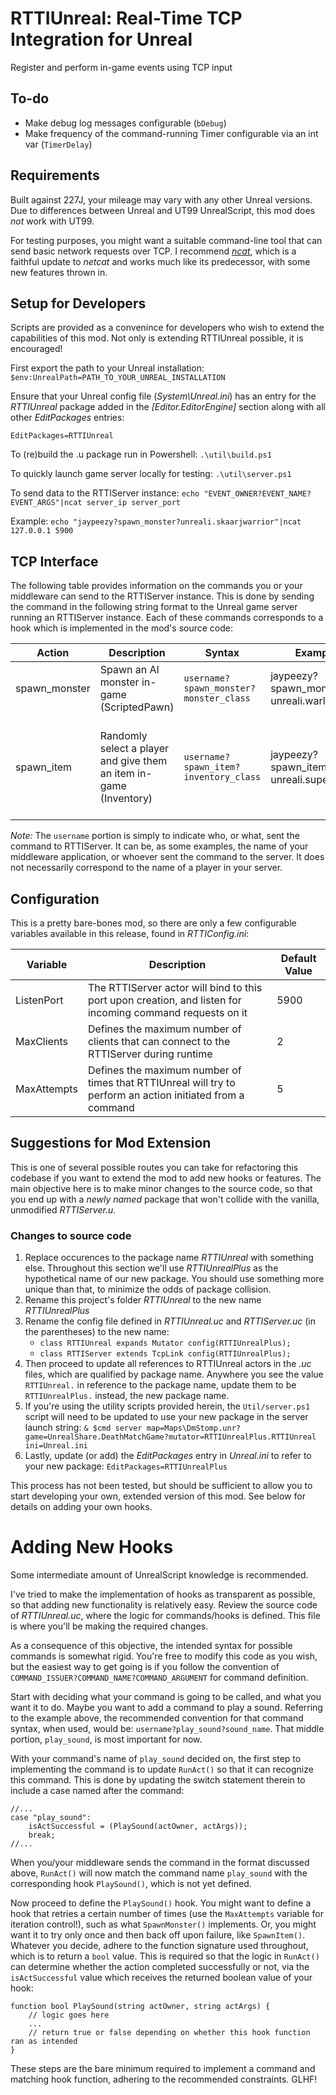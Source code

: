 # RTTIUnreal: Real-Time TCP Integration for Unreal
Register and perform in-game events using TCP input

## To-do
- Make debug log messages configurable (`bDebug`)
- Make frequency of the command-running Timer configurable via an int var (`TimerDelay`)

## Requirements
Built against 227J, your mileage may vary with any other Unreal versions. Due to differences between Unreal and UT99 UnrealScript, this mod does *not* work with UT99.

For testing purposes, you might want a suitable command-line tool that can send basic network requests over TCP. I recommend [*ncat*](https://nmap.org/ncat/), which is a faithful update to *netcat* and works much like its predecessor, with some new features thrown in.

## Setup for Developers
Scripts are provided as a convenince for developers who wish to extend the capabilities of this mod. Not only is extending RTTIUnreal possible, it is encouraged!

First export the path to your Unreal installation:
`$env:UnrealPath=PATH_TO_YOUR_UNREAL_INSTALLATION`

Ensure that your Unreal config file (*System\Unreal.ini*) has an entry for the *RTTIUnreal* package added in the *[Editor.EditorEngine]* section along with all other *EditPackages* entries:
```
EditPackages=RTTIUnreal
```

To (re)build the .u package run in Powershell:
`.\util\build.ps1`

To quickly launch game server locally for testing:
`.\util\server.ps1`

To send data to the RTTIServer instance:
`echo "EVENT_OWNER?EVENT_NAME?EVENT_ARGS"|ncat server_ip server_port`

Example:
`echo "jaypeezy?spawn_monster?unreali.skaarjwarrior"|ncat 127.0.0.1 5900`

## TCP Interface
The following table provides information on the commands you or your middleware can send to the RTTIServer instance. This is done by sending the command in the following string format to the Unreal game server running an RTTIServer instance. Each of these commands corresponds to a hook which is implemented in the mod's source code:

|Action|Description|Syntax|Example|Notes|
|---|---------|---------|-----------|---------------|
|spawn_monster|Spawn an AI monster in-game (ScriptedPawn)|`username?spawn_monster?monster_class`|jaypeezy?spawn_monster?unreali.warlord||
|spawn_item|Randomly select a player and give them an item in-game (Inventory)|`username?spawn_item?inventory_class`|jaypeezy?spawn_item?unreali.superhealth|Works with all types of Inventory (armor, health, weapons, etc)|

*Note:* The `username` portion is simply to indicate who, or what, sent the command to RTTIServer. It can be, as some examples, the name of your middleware application, or whoever sent the command to the server. It does not necessarily correspond to the name of a player in your server.

## Configuration
This is a pretty bare-bones mod, so there are only a few configurable variables available in this release, found in *RTTIConfig.ini*:

|Variable|Description|Default Value|
|---|---|---|
|ListenPort|The RTTIServer actor will bind to this port upon creation, and listen for incoming command requests on it|5900|
|MaxClients|Defines the maximum number of clients that can connect to the RTTIServer during runtime|2|
|MaxAttempts|Defines the maximum number of times that RTTIUnreal will try to perform an action initiated from a command|5|


## Suggestions for Mod Extension
This is one of several possible routes you can take for refactoring this codebase if you want to extend the mod to add new hooks or features. The main objective here is to make minor changes to the source code, so that you end up with a *newly named* package that won't collide with the vanilla, unmodified *RTTIServer.u*.

### Changes to source code
1. Replace occurences to the package name *RTTIUnreal* with something else. Throughout this section we'll use *RTTIUnrealPlus* as the hypothetical name of our new package. You should use something more unique than that, to minimize the odds of package collision.
2. Rename this project's folder *RTTIUnreal* to the new name *RTTIUnrealPlus*
3. Rename the config file defined in *RTTIUnreal.uc* and *RTTIServer.uc* (in the parentheses) to the new name: 
    - `class RTTIUnreal expands Mutator config(RTTIUnrealPlus);`
    - `class RTTIServer extends TcpLink config(RTTIUnrealPlus);`
4. Then proceed to update all references to RTTIUnreal actors in the *.uc* files, which are qualified by package name. Anywhere you see the value `RTTIUnreal.` in reference to the package name, update them to be `RTTIUnrealPlus.` instead, the new package name.
5. If you're using the utility scripts provided herein, the `Util/server.ps1` script will need to be updated to use your new package in the server launch string: `& $cmd server map=Maps\DmStomp.unr?game=UnrealShare.DeathMatchGame?mutator=RTTIUnrealPlus.RTTIUnreal ini=Unreal.ini`
6. Lastly, update (or add) the *EditPackages* entry in *Unreal.ini* to refer to your new package: `EditPackages=RTTIUnrealPlus`

This process has not been tested, but should be sufficient to allow you to start developing your own, extended version of this mod. See below for details on adding your own hooks.

# Adding New Hooks
Some intermediate amount of UnrealScript knowledge is recommended.

I've tried to make the implementation of hooks as transparent as possible, so that adding new functionality is relatively easy. Review the source code of *RTTIUnreal.uc*, where the logic for commands/hooks is defined. This file is where you'll be making the required changes.

As a consequence of this objective, the intended syntax for possible commands is somewhat rigid. You're free to modify this code as you wish, but the easiest way to get going is if you follow the convention of `COMMAND_ISSUER?COMMAND_NAME?COMMAND_ARGUMENT` for command definition.

Start with deciding what your command is going to be called, and what you want it to do. Maybe you want to add a command to play a sound. Referring to the example above, the recommended convention for that command syntax, when used, would be: `username?play_sound?sound_name`. That middle portion, `play_sound`, is most important for now. 

With your command's name of `play_sound` decided on, the first step to implementing the command is to update `RunAct()` so that it can recognize this command. This is done by updating the switch statement therein to include a case named after the command:

```
//...
case "play_sound":
    isActSuccessful = (PlaySound(actOwner, actArgs));
    break;
//...
```

When you/your middleware sends the command in the format discussed above, `RunAct()` will now match the command name `play_sound` with the corresponding hook `PlaySound()`, which is not yet defined.

Now proceed to define the `PlaySound()` hook. You might want to define a hook that retries a certain number of times (use the `MaxAttempts` variable for iteration control!), such as what `SpawnMonster()` implements. Or, you might want it to try only once and then back off upon failure, like `SpawnItem()`. Whatever you decide, adhere to the function signature used throughout, which is to return a `bool` value. This is required so that the logic in `RunAct()` can determine whether the action completed successfully or not, via the `isActSuccessful` value which receives the returned boolean value of your hook:

```
function bool PlaySound(string actOwner, string actArgs) {
    // logic goes here 
    ...
    // return true or false depending on whether this hook function ran as intended
}
```

These steps are the bare minimum required to implement a command and matching hook function, adhering to the recommended constraints. GLHF!

